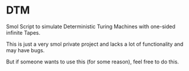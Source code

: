 # DTM

 Smol Script to simulate Deterministic Turing Machines with one-sided infinite Tapes.
 
 This is just a very smol private project and lacks a lot of functionality and may have bugs.
 
 But if someone wants to use this (for some reason), feel free to do this.
